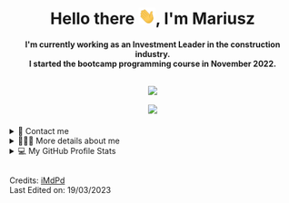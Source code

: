 <div align="center">

<h1 align="center">Hello there <img width="30" src="./docs/waving.gif">, I'm Mariusz</h1>

<h4 align="center">I'm currently working as an Investment Leader in the construction industry. <br /> I started the bootcamp programming course in November 2022.

<br />
<br />

![](https://komarev.com/ghpvc/?username=your-github-iMdPd&style=for-the-badge&color=lightgray)

![](https://raw.githubusercontent.com/Adam-pw/Adam-pw/main/animation_500_kxa883sd.gif)

</div>

<details>
  <summary>📱 Contact me</summary>
<div>
  <samp>
    <h2 align="center">Contact with me via:</h2>
    <p align="center">
      <a href="https://github.com/iMdPd" target="blank"><img align="center"
         src="https://img.shields.io/badge/GitHub-100000?style=for-the-badge&logo=github&logoColor=white" 
         alt="Github" height="30"/></a>
      <a href="https://www.linkedin.com/in/mariusz-politowicz-3b0017117/" target="blank"><img align="center"
         src="https://img.shields.io/badge/linkedin-%231DA1F2.svg?style=for-the-badge&logo=linkedin&logoColor=white"
         alt="LinkedIn" height="30"/></a>
      <a href="mailto:politowicz.mar@gmail.com" target="blank"><img align="center"
         src="https://img.shields.io/badge/gmail-EA4335.svg?style=for-the-badge&logo=gmail&logoColor=white"
         alt="Gmail" height="30"/></a>
      <a href="https://www.facebook.com/mariusz.politowicz.1/" target="blank"><img align="center"
         src="https://img.shields.io/badge/facebook-4267B2.svg?style=for-the-badge&logo=facebook&logoColor=white"
         alt="Facebook" height="30"/></a>
      <a href="https://www.instagram.com/politowicz.mariusz/" target="blank"><img align="center"
         src="https://img.shields.io/badge/instagram-%23E4405F.svg?style=for-the-badge&logo=Instagram&logoColor=white"
         alt="Instagram" height="30"/></a>
          </p>
  </samp>
</div>
</details>

<details>
  <summary>🙋🏻‍♂️ More details about me</summary>
<div>
<samp>
<h2 align="center">More details about me:</h2>

```yaml
const aboutMe = {
  first_name: "Mariusz ",

  last_name: "Politowicz",

  full_name: function () {
    return this.first_name + " " + this.last_name;
  },

  age: function myAge() {
    function age(birthDate) {
      const today = new Date();
      const age =
        today.getFullYear() -
        birthDate.getFullYear() -
        (today.getMonth() < birthDate.getMonth() ||
          (today.getMonth() === birthDate.getMonth() &&
            today.getDate() < birthDate.getDate()));
      return age;
    }

    const birthDate = new Date(1994, 9, 16);
    const ageValue = age(birthDate);

    return ageValue;
  },

  located_in: {
    city: "Bielsko_Biała",
    country: "Poland",
  },

  current_job: {
    job_title: "Investments Leader",
    company: "Abakon",
    industry: "Construction",
  },

  hireable: true,

  skills: [
    "HTML",
    "CSS",
    "SASS",
    "Bootstrap",
    "ANTD",
    "JavaScript",
    "Handlebars",
    "React",
    "Redux",
    "Chrome_DevTools",
    "GIT",
    "RWD",
  ],

  languages: {
    english: "B2",
    polish: "native",
  },

  currently_learning: ["React", "Redux", "Ruby"],

  hobbies: ["Gravel", "Bjj", "Photography", "Travel", "Hiking"],

  social_media: [
    {
      description: "github",
      link: "https://github.com/iMdPd",
    },
    {
      description: "linkedIn",
      link: "https://www.linkedin.com/in/mariusz-politowicz-3b0017117/",
    },
    {
      description: "gmail",
      link: "politowiczmar@gmail.com",
    },
    {
      description: "facebook",
      link: "https://www.facebook.com/mariusz.politowicz.1/",
    },
    {
      description: "instagram",
      link: "https://www.instagram.com/politowicz.mariusz/",
    },
  ],
};
```

 </samp>
</div>
</details>
  
<details> 
  <summary>💻 My GitHub Profile Stats</summary>
  <div align="center">

  <samp>
    <h2 align="center">My GitHub Profile Stats</h2>

![iMdPd's GitHub stats](https://github-readme-stats.vercel.app/api?username=iMdPd&show_icons=true&theme=dark&bg_color=00000000)

[![iMdPd's wakatime stats](https://github-readme-stats.vercel.app/api/wakatime?username=df72a2a6-6bf3-4c98-af1d-ca954e289a1f&theme=dark&bg_color=00000000)](https://github.com/df72a2a6-6bf3-4c98-af1d-ca954e289a1f/github-readme-stats)

![iMdPd's Top Langs](https://github-readme-stats.vercel.app/api/top-langs/?username=iMdPd&theme=dark&bg_color=00000000)

  </div>    
</details>

##

Credits: [iMdPd](https://github.com/iMdPd) <br />
Last Edited on: 19/03/2023
